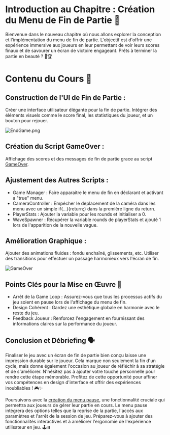 # Introduction au Chapitre : Création du Menu de Fin de Partie 🏁
Bienvenue dans le nouveau chapitre où nous allons explorer la conception et l'implémentation du menu de fin de partie. L'objectif est d'offrir une expérience immersive aux joueurs en leur permettant de voir leurs scores finaux et de savourer un écran de victoire engageant. Prêts à terminer la partie en beauté ? 🎉🏆

# Contenu du Cours 🎨
## Construction de l'UI de Fin de Partie :
Créer une interface utilisateur élégante pour la fin de partie.
Intégrer des éléments visuels comme le score final, les statistiques du joueur, et un bouton pour rejouer.

![EndGame.png](Images/EndGame.png)

## Création du Script GameOver :
Affichage des scores et des messages de fin de partie grace au script [GameOver](https://github.com/user-attachments/files/18006818/GameOver.txt).

## Ajustement des Autres Scripts :
- Game Manager : Faire apparaitre le menu de fin en déclarant et activant a "true" menu.
- CameraController : Empécher le deplacement de la caméra dans les menu avec un simple if(...){return;} dans la première ligne du return.
- PlayerStats : Ajouter la variable pour les rounds et initialiser a 0.
- WaveSpawner : Récupérer la variable rounds de playerStats et ajouté 1 lors de l'apparition de la nouvelle vague.

## Amélioration Graphique :
Ajouter des animations fluides : fondu enchaîné, glissements, etc.
Utiliser des transitions pour effectuer un passage harmonieux vers l'écran de fin.

![GameOver](Images/GameOver.gif)

## Points Clés pour la Mise en Œuvre 🔑
- Arrêt de la Game Loop : Assurez-vous que tous les processus actifs du jeu soient en pause lors de l'affichage du menu de fin.
- Design Cohérent : Gardez une esthétique globale en harmonie avec le reste du jeu.
- Feedback Joueur : Renforcez l'engagement en fournissant des informations claires sur la performance du joueur.

## Conclusion et Débriefing 🗣️
Finaliser le jeu avec un écran de fin de partie bien conçu laisse une impression durable sur le joueur. Cela marque non seulement la fin d'un cycle, mais donne également l'occasion au joueur de réfléchir à sa stratégie et de s'améliorer. N'hésitez pas à ajouter votre touche personnelle pour rendre cette étape mémorable. Profitez de cette opportunité pour affiner vos compétences en design d'interface et offrir des expériences inoubliables ! 🎮✨

Poursuivons avec la [création du menu pause](https://github.com/g404-code-gaming/TowerDefence/blob/main/Création-Du-Jeu/18.Menu%20Pause.md), une fonctionnalité cruciale qui permettra aux joueurs de gérer leur partie en cours. Le menu pause intégrera des options telles que la reprise de la partie, l'accès aux paramètres et l'arrêt de la session de jeu. Préparez-vous à ajouter des fonctionnalités interactives et à améliorer l'ergonomie de l'expérience utilisateur en jeu. 🕹️⏸️

